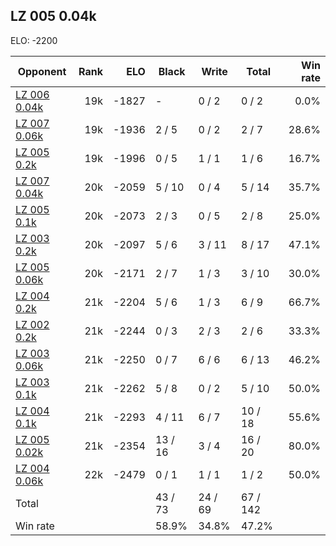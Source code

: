 ## LZ 005 0.04k ##

ELO: -2200

Opponent | Rank | ELO | Black | Write | Total | Win rate
---------|-----:|----:|-------|-------|-------|-------:
[LZ 006 0.04k](LZ%20006%200.04k.md) | 19k | -1827 | - | 0 / 2 | 0 / 2 | 0.0%
[LZ 007 0.06k](LZ%20007%200.06k.md) | 19k | -1936 | 2 / 5 | 0 / 2 | 2 / 7 | 28.6%
[LZ 005 0.2k](LZ%20005%200.2k.md) | 19k | -1996 | 0 / 5 | 1 / 1 | 1 / 6 | 16.7%
[LZ 007 0.04k](LZ%20007%200.04k.md) | 20k | -2059 | 5 / 10 | 0 / 4 | 5 / 14 | 35.7%
[LZ 005 0.1k](LZ%20005%200.1k.md) | 20k | -2073 | 2 / 3 | 0 / 5 | 2 / 8 | 25.0%
[LZ 003 0.2k](LZ%20003%200.2k.md) | 20k | -2097 | 5 / 6 | 3 / 11 | 8 / 17 | 47.1%
[LZ 005 0.06k](LZ%20005%200.06k.md) | 20k | -2171 | 2 / 7 | 1 / 3 | 3 / 10 | 30.0%
[LZ 004 0.2k](LZ%20004%200.2k.md) | 21k | -2204 | 5 / 6 | 1 / 3 | 6 / 9 | 66.7%
[LZ 002 0.2k](LZ%20002%200.2k.md) | 21k | -2244 | 0 / 3 | 2 / 3 | 2 / 6 | 33.3%
[LZ 003 0.06k](LZ%20003%200.06k.md) | 21k | -2250 | 0 / 7 | 6 / 6 | 6 / 13 | 46.2%
[LZ 003 0.1k](LZ%20003%200.1k.md) | 21k | -2262 | 5 / 8 | 0 / 2 | 5 / 10 | 50.0%
[LZ 004 0.1k](LZ%20004%200.1k.md) | 21k | -2293 | 4 / 11 | 6 / 7 | 10 / 18 | 55.6%
[LZ 005 0.02k](LZ%20005%200.02k.md) | 21k | -2354 | 13 / 16 | 3 / 4 | 16 / 20 | 80.0%
[LZ 004 0.06k](LZ%20004%200.06k.md) | 22k | -2479 | 0 / 1 | 1 / 1 | 1 / 2 | 50.0%
Total | | | 43 / 73 | 24 / 69 | 67 / 142 | 
Win rate| | | 58.9% | 34.8% | 47.2% | 
